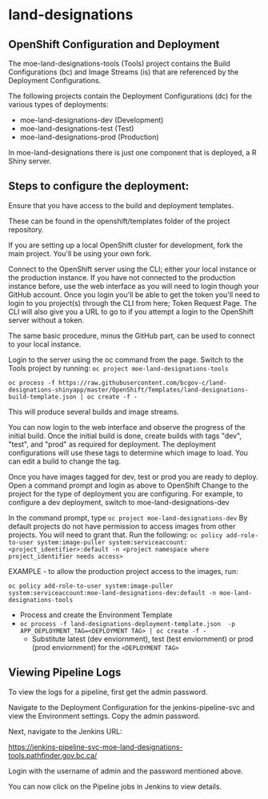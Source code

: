 land-designations
======================

OpenShift Configuration and Deployment
----------------

The moe-land-designations-tools (Tools) project contains the Build Configurations (bc) and Image Streams (is) that are referenced by the Deployment Configurations.

The following projects contain the Deployment Configurations (dc) for the various types of deployments:
- moe-land-designations-dev (Development)
- moe-land-designations-test (Test)
- moe-land-designations-prod (Production)
 
In moe-land-designations there is just one component that is deployed, a R Shiny server.


Steps to configure the deployment:
----------------------------------

Ensure that you have access to the build and deployment templates.

These can be found in the openshift/templates folder of the project repository.

If you are setting up a local OpenShift cluster for development, fork the main project.  You'll be using your own fork.

Connect to the OpenShift server using the CLI; either your local instance or the production instance. 
If you have not connected to the production instance before, use the web interface as you will need to login though your GitHub account.  Once you login you'll be able to get the token you'll need to login to you project(s) through the CLI from here; Token Request Page.  The CLI will also give you a URL to go to if you attempt a login to the OpenShift server without a token.

The same basic procedure, minus the GitHub part, can be used to connect to your local instance.

Login to the server using the oc command from the page.
Switch to the Tools project by running:
`oc project moe-land-designations-tools`

`oc process -f https://raw.githubusercontent.com/bcgov-c/land-designations-shinyapp/master/OpenShift/Templates/land-designations-build-template.json | oc create -f -`

This will produce several builds and image streams.

 You can now login to the web interface and observe the progress of the initial build.
Once the initial build is done, create builds with tags "dev", "test", and "prod" as required for deployment.  The deployment configurations will use these tags to determine which image to load.
You can edit a build to change the tag.

Once you have images tagged for dev, test or prod you are ready to deploy.
Open a command prompt and login as above to OpenShift
Change to the project for the type of deployment you are configuring.  For example, to configure a dev deployment, switch to moe-land-designations-dev

In the command prompt, type
`oc project moe-land-designations-dev`
By default projects do not have permission to access images from other projects.  You will need to grant that.
Run the following:
`oc policy add-role-to-user system:image-puller system:serviceaccount:<project_identifier>:default -n <project namespace where project_identifier needs access>`

EXAMPLE - to allow the production project access to the images, run:

`oc policy add-role-to-user system:image-puller system:serviceaccount:moe-land-designations-dev:default -n moe-land-designations-tools`

- Process and create the Environment Template
- `oc process -f land-designations-deployment-template.json  -p APP_DEPLOYMENT_TAG=<DEPLOYMENT TAG> | oc create -f -`
	- Substitute latest (dev enviornment), test (test enviornment) or prod (prod enviornment) for the `<DEPLOYMENT TAG>`


Viewing Pipeline Logs
---------------------
To view the logs for a pipeline, first get the admin password.

Navigate to the Deployment Configuration for the jenkins-pipeline-svc and view the Environment settings.  Copy the admin password.

Next, navigate to the Jenkins URL:

https://jenkins-pipeline-svc-moe-land-designations-tools.pathfinder.gov.bc.ca/

Login with the username of admin and the password mentioned above.

You can now click on the Pipeline jobs in Jenkins to view details.


